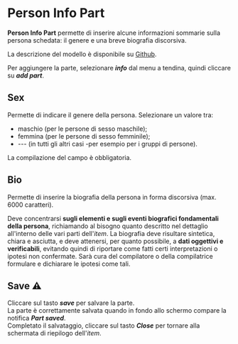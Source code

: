 # Person Info Part
**Person Info Part** permette di inserire alcune informazioni sommarie sulla persona schedata: il genere e una breve biografia discorsiva.  

La descrizione del modello è disponibile su [Github](https://github.com/vedph/cadmus-itinera#personinfopart).  

Per aggiungere la parte, selezionare **_info_** dal menu a tendina, quindi cliccare su **_add part_**.

## Sex
Permette di indicare il genere della persona. Selezionare un valore tra:  
* maschio (per le persone di sesso maschile);  
* femmina (per le persone di sesso femminile);  
* --- (in tutti gli altri casi -per esempio per i gruppi di persone).  

La compilazione del campo è obbligatoria.


## Bio
Permette di inserire la biografia della persona in forma discorsiva (max. 6000 caratteri).  

Deve concentrarsi **sugli elementi e sugli eventi biografici fondamentali della persona**, richiamando al bisogno quanto descritto nel dettaglio all'interno delle vari parti dell'_item_. La biografia deve risultare sintetica, chiara e asciutta, e deve attenersi, per quanto possibile, a **dati oggettivi e verificabili**, evitando quindi di riportare come fatti certi interpretazioni o ipotesi non confermate. Sarà cura del compilatore o della compilatrice formulare e dichiarare le ipotesi come tali.  

## Save ⚠️ 
Cliccare sul tasto **_save_** per salvare la parte.  
La parte è correttamente salvata quando in fondo allo schermo compare la notifica **_Part saved_**.  
Completato il salvataggio, cliccare sul tasto **_Close_** per tornare alla schermata di riepilogo dell'_item_.
